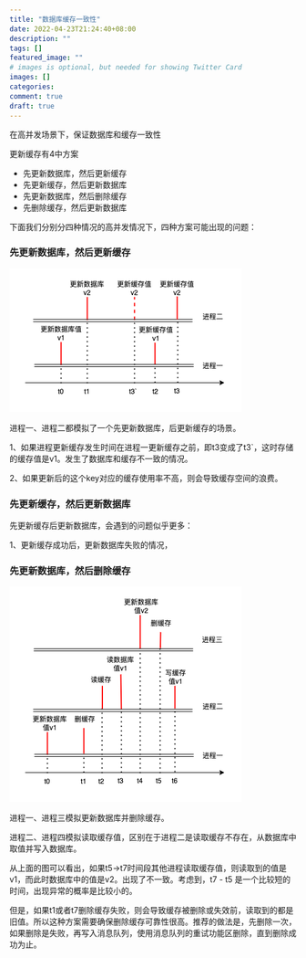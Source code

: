 ```yaml
---
title: "数据库缓存一致性"
date: 2022-04-23T21:24:40+08:00
description: ""
tags: []
featured_image: ""
# images is optional, but needed for showing Twitter Card
images: []
categories:
comment: true
draft: true
---
```


在高并发场景下，保证数据库和缓存一致性

更新缓存有4中方案

- 先更新数据库，然后更新缓存
- 先更新缓存，然后更新数据库
- 先更新数据库，然后删除缓存
- 先删除缓存，然后更新数据库

下面我们分别分四种情况的高并发情况下，四种方案可能出现的问题：

### 先更新数据库，然后更新缓存

![](/images/先更新数据库后更新缓存.drawio.png)

进程一、进程二都模拟了一个先更新数据库，后更新缓存的场景。

1、如果进程更新缓存发生时间在进程一更新缓存之前，即t3变成了t3`，这时存储的缓存值是v1。发生了数据库和缓存不一致的情况。

2、如果更新后的这个key对应的缓存使用率不高，则会导致缓存空间的浪费。

### 先更新缓存，然后更新数据库

先更新缓存后更新数据库，会遇到的问题似乎更多：

1、更新缓存成功后，更新数据库失败的情况，





### 先更新数据库，然后删除缓存

![](/images/先更新数据库后删除缓存.drawio.png)

进程一、进程三模拟更新数据库并删除缓存。

进程二、进程四模拟读取缓存值，区别在于进程二是读取缓存不存在，从数据库中取值并写入数据库。

从上面的图可以看出，如果t5->t7时间段其他进程读取缓存值，则读取到的值是v1，而此时数据库中的值是v2。出现了不一致。考虑到，t7 - t5 是一个比较短的时间，出现异常的概率是比较小的。

但是，如果t1或者t7删除缓存失败，则会导致缓存被删除或失效前，读取到的都是旧值。所以这种方案需要确保删除缓存可靠性很高。推荐的做法是，先删除一次，如果删除是失败，再写入消息队列，使用消息队列的重试功能区删除，直到删除成功为止。







